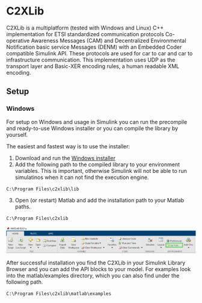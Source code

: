 # C2XLib

C2XLib is a multiplatform (tested with Windows and Linux) C++ implementation for ETSI standardized communication protocols Co-operative Awareness Messages (CAM) and Decentralized Environmental Notification basic service Messages (DENM) with an Embedded Coder compatible Simulink API. These protocols are used for car to car and car to infrastructure communication. This implementation uses UDP as the transport layer and Basic-XER encoding rules, a human readable XML encoding.

## Setup


### Windows
For setup on Windows and usage in Simulink you can run the precompile and ready-to-use Windows installer or you can compile the library by yourself.

The easiest and fastest way is to use the installer:
1. Download and run the [Windows installer](C2XLib-0.1.0-win64.msi)
2. Add the following path to the compiled library to your environment variables. This is important, otherwise Simulink will not be able to run simulatinos when it can not find the execution engine.
```
C:\Program Files\c2xlib\lib
```
3. Open (or restart) Matlab and add the installation path to your Matlab paths.
```
C:\Program Files\c2xlib
```
![Matlab Set Path](doc/images/Matlab_Set-Path.jpg)

After successful installation you find the C2XLib in your Simulink Library Browser and you can add the API blocks to your model. For examples look into the matlab/examples directory, which you can also find under the following path.
```
C:\Program Files\c2xlib\matlab\examples
```

<!--## Matlab/Simulink Codegeneration-->
